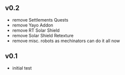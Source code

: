 ## v0.2
* remove Settlements Quests
* remove Yayo Addon
* remove RT Solar Shield
* remove Solar Shield Retexture
* remove misc. robots as mechinators can do it all now

## v0.1
* initial test
